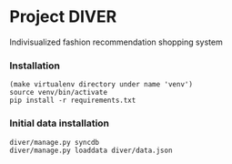 # Project DIVER
Indivisualized fashion recommendation shopping system

### Installation
```
(make virtualenv directory under name 'venv')
source venv/bin/activate
pip install -r requirements.txt
```

### Initial data installation
```
diver/manage.py syncdb
diver/manage.py loaddata diver/data.json
```
